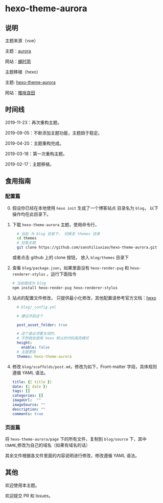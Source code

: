 # hexo-theme-aurora

## 说明

主题来源（vue）

主题：[aurora](https://github.com/chanshiyucx/aurora)

网站：[蝉时雨](https://chanshiyu.com)

主题移植（hexo）

主题: [hexo-theme-aurora](https://github.com/sanshiliuxiao/hexo-theme-aurora)

网站：[椎咲良田](https://sanshiliuxiao.top)

## 时间线

2019-11-23：再次重构主题。

2019-09-05：不断添加主题功能，主题趋于稳定。

2019-04-20：主题重构完成。

2019-03-18：第一次重构主题。

2019-02-17：主题移植。

## 食用指南

### 配置篇

0. 假设你已经在本地使用 `hexo init` 生成了一个博客站点 目录名为 `blog`， 以下操作均在此目录下。

1. 下载 `hexo-theme-aurora` 主题，使用命令行，
    ```bash
      # 当前 为 blog 目录下， 切换至 themes 目录
      cd themes
      # 拉取主题
      git clone https://github.com/sanshiliuxiao/hexo-theme-aurora.git
    ```

    或者点击 github 上的 clone 按钮， 放入 `blog/themes` 目录下

2. 查看 `blog/package.json`，如果里面没有 `hexo-render-pug` 和 `hexo-renderer-stylus` ，运行下面指令

    ```bash
    # 当前路径为 blog
    npm install hexo-render-pug hexo-renderer-stylus
    ```
3.  站点的配置文件修改， 只提供最小化修改，其他配置请参考官方文档：[hexo](https://hexo.io/zh-cn/docs/index.html)

    ```YAML
      # blog/_config.yml

      # 建议开启这个

      post_asset_folder: true

      # 这个是必须要关闭的，
      # 不然就会使用 hexo 默认的代码高亮模式
      height:
        enable: false
      # 主题更改
      themes: hexo-theme-aurora
    ```
4. 修改 `blog/scaffolds/post.md`，修改为如下，Front-matter 字段，具体规则遵循 YAML 语法。
    ```YAML
    title: {{ title }}
    date: {{ date }}
    tags: []
    categories: []
    imageUrl:  ""
    imageSource: ""
    description: ""
    comments: true
    ```
### 页面篇

  将 `hexo-theme-aurora/page` 下的所有文件，复制到 `blog/source` 下，其中 `CNAME`,修改为自己的域名（如果有域名的话）

  其余文件根据各文件里面的内容说明进行修改，修改遵循 YAML 语法。


## 其他

欢迎使用本主题。

欢迎提交 PR 和 Issues。








